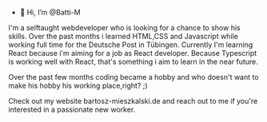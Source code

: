 - 👋 Hi, I’m @Batti-M

I'm a selftaught webdeveloper who is looking for a chance to show his skills.
Over the past months i learned HTML,CSS and Javascript while working full time for the Deutsche Post in Tübingen.
Currently I'm learning React because i'm aiming for a job as React developer.
Because Typescript is working well with React, that's something i aim to learn in the near future.

Over the past few months coding became a hobby and who doesn't want to make his hobby his working place,right? ;)

Check out my website bartosz-mieszkalski.de and reach out to me if you're interested in a passionate new worker.

<!---
Batti-M/Batti-M is a ✨ special ✨ repository because its `README.md` (this file) appears on your GitHub profile.
You can click the Preview link to take a look at your changes.
--->
